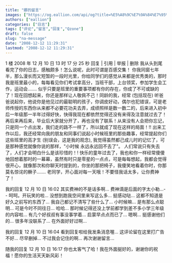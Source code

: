 ```yaml
---
title: "娜的留言"
images: ["https://og.eallion.com/api/og?title=%E5%A8%9C%E7%9A%84%E7%95%99%E8%A8%80"]
authors: ["eallion"]
categories: ["日志"]
tags: ["评论","留言","回复","Qzone"]
draft: false
slug: "na-message"
date: "2008-12-12 11:29:31"
lastmod: "2008-12-12 11:29:31"
---
```


1 楼  2008 年 12 月 10 日 13 时 17 分 25 秒 回复 | 引用 |  举报 | 删除
   我从头到尾看完了你的日志，感触颇多！怎么说呢，此时可谓是百感交集！
   你我同窗七年半，那么漫长而又短暂的一段时光里，你给同学们的感觉从来都是优秀类的，那时我是班里最小的，每每看见你们考试拿高分，当班干部，上台领奖，参加学生会工作，运动会....... 似乎只要是班里的重要事项都有你的存在，你成了不可或缺的了！现在回想起来，你还是那样让人敬佩不己！同龄的我，经常 (包括现在) 听爸爸说起你，他说你是他见过的最聪明的孩子，你调皮好动，偶尔也犯错误，可是老师传授的东西你从来都不必要花功夫去弄，成绩照样是数一数二的，后来进入初中后一年级那一半年过得好快，快得我现在都依然觉得还没有来得及注意就过去了！再后来再后来，毕业后大家就分开了，再也没有了联系！从来没有人会把你忘记，只是同一个点出发，我们走的路不一样了，所以就成了现在这样的局面！!!
    出来工作以后，我还经常向我的朋友和同事们说起小时候班里的那些趣事，经常提起你们这些班里的高才生 (别误会，这是我的观念), 我觉得虽然都己成儿时的记忆了，可是那种感觉就像你说的那样，"小时候 永远永远回不去了"。 人们常说只有失去了，人们才会明白什么是该珍惜的！! 快乐的童年过去了，我也和你一样经常傻傻地回想着那时的一幕幕，虽然有时只是零星的一点点，可是每每想起，我都会觉得很开心，就像那次和你聊天时提到的，你坐的那把椅子，我傻笑地看着你时，你那莫名惊诧的橛子.......
   老同学，开心面对每一天哦！不要怪我话太多，让你费神了！

我的回复 12 月 10 日 16:02
其实费神的不是话多啊... 费神滴是后面的字太小勒...- -
呵呵。开玩笑的啦...
没想到跑我空间里来写这么多...
挺感动哒...
这都不知道是好久之前写的东西了...
我自己都记不清写了些什么了...
小时候嘛... 是有那么点聪明...
可是今时不同往日... 哈哈...
那时候记得还没上学前都学到差不多小学三年级的内容啦...
有几个好叔叔有事没事学着... 启蒙早点点而已了... 嗯啊... 挺感谢他们的...
很多年没联系了... 在外面好好过啊...

我的回复 12 月 10 日 16:04
看到回复啦给我发条消息喔...
这评论留在这里打广告不好... 尽早删掉... 不过我会记住的啊... 再次谢谢留言...

随我的回复 12 月 10 日 16:17
你也太客气了哈！我在外面挻好的，谢谢你的祝福！愿你的生活天天新风彩！
